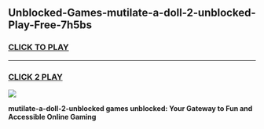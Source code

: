 
## Unblocked-Games-mutilate-a-doll-2-unblocked-Play-Free-7h5bs
<h3>
<a href="https://premium76.site?title=mutilate-a-doll-2-unblocked&ref=23A">CLICK TO PLAY</a></h3>
<hr>

<h3>
<a href="https://premium76.site?title=mutilate-a-doll-2-unblocked&ref=23A">CLICK 2 PLAY</a>
  
</h3>

<a href="https://premium76.site?title=mutilate-a-doll-2-unblocked&ref=23A"><img src="https://clearcache.store/games.png"></a>


**mutilate-a-doll-2-unblocked games unblocked: Your Gateway to Fun and Accessible Online Gaming**
